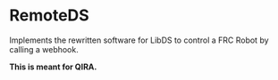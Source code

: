# RemoteDS
Implements the rewritten software for LibDS to control a FRC Robot by calling a webhook.


**This is meant for QIRA.**
